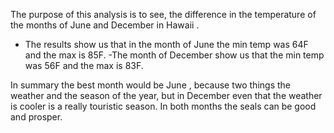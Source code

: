 The purpose of this analysis is to see, the difference in the temperature of the months of June and December in Hawaii .

- The results show us that in the month of June the min temp was  64F and the max is 85F.
-The month of December show us that the min temp was 56F and the max is 83F.

In summary the best month would be June , because two things the weather and the season of the year, but in December even that the weather is cooler is a really touristic season.
In both months the seals can be good and prosper.
